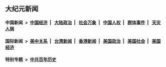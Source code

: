 ## 大纪元新闻

#### 中国新闻 &nbsp;>&nbsp; [中国经济](indexes/ncid283/README.md?10171245) &nbsp;| &nbsp; [大陆政治](indexes/ncid277/README.md?10171245) &nbsp;| &nbsp; [社会万象](indexes/ncid282/README.md?10171245) &nbsp;| &nbsp; [中国人权](indexes/ncid278/README.md?10171245) &nbsp;| &nbsp; [群体事件](indexes/ncid279/README.md?10171245) &nbsp;| &nbsp; [天灾人祸](indexes/ncid280/README.md?10171245)

#### 国际新闻 &nbsp;>&nbsp; [美中关系](indexes/nf1412576/README.md?10171245) &nbsp;| &nbsp; [台湾新闻](indexes/ncid1349361/README.md?10171245) &nbsp;| &nbsp; [香港新闻](indexes/ncid1349362/README.md?10171245) &nbsp;| &nbsp; [美国政治](indexes/ncid1078159/README.md?10171245) &nbsp;| &nbsp; [美国社会](indexes/ncid1078160/README.md?10171245) &nbsp;| &nbsp; [美国经济](indexes/ncid1078158/README.md?10171245)

#### 特别专题 &nbsp;>&nbsp; [中共百年历史](https://github.com/easy2view/epoch-special/blob/master/README.md?10171245)  
